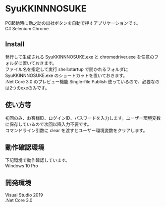 # SyuKKINNNOSUKE
PC起動時に勤之助の出社ボタンを自動で押すアプリケーションです。  
C# Selenium Chrome
## Install
発行して生成される SyuKKINNNOSUKE.exe と chromedriver.exe を任意のフォルダに置いておきます。  
ファイル名を指定して実行 shell:startup で開かれるフォルダに SyuKKINNNOSUKE.exe のショートカットを置いておきます。  
.Net Core 3.0 のプレビュー機能 Single-file Publish 使っているので、必要なのは2つのexeのみです。
## 使い方等
初回のみ、お客様ID、ログインID、パスワードを入力します。ユーザー環境変数に保存しているので次回以降入力不要です。  
コマンドライン引数に clear を渡すとユーザー環境変数をクリアします。
## 動作確認環境
下記環境で動作確認しています。  
Windows 10 Pro
## 開発環境
Visual Studio 2019  
.Net Core 3.0
